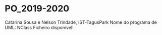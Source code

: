 # PO_2019-2020
 Catarina Sousa e Nelson Trindade, IST-TagusPark
  Nome do programa de UML: NClass
  Ficheiro disponivel!